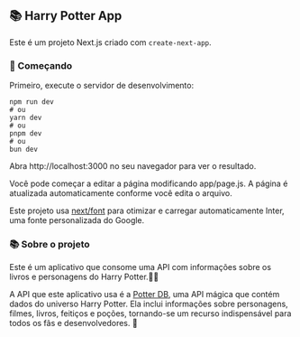 ## 📚 Harry Potter App
Este é um projeto Next.js criado com `create-next-app`.

### 🚀 Começando
Primeiro, execute o servidor de desenvolvimento:

```
npm run dev
# ou
yarn dev
# ou
pnpm dev
# ou
bun dev
```

Abra http://localhost:3000 no seu navegador para ver o resultado.

Você pode começar a editar a página modificando app/page.js. A página é atualizada automaticamente conforme você edita o arquivo.

Este projeto usa [next/font](https://nextjs.org/docs/pages/api-reference/components/font) para otimizar e carregar automaticamente Inter, uma fonte personalizada do Google.

### 📚 Sobre o projeto
Este é um aplicativo que consome uma API com informações sobre os livros e personagens do Harry Potter.🧙‍♂️

A API que este aplicativo usa é a [Potter DB](https://docs.potterdb.com/), uma API mágica que contém dados do universo Harry Potter. Ela inclui informações sobre personagens, filmes, livros, feitiços e poções, tornando-se um recurso indispensável para todos os fãs e desenvolvedores. 🔮

